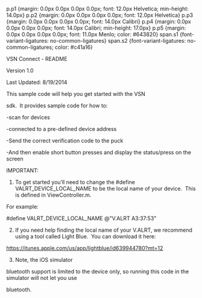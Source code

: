 p.p1 {margin: 0.0px 0.0px 0.0px 0.0px; font: 12.0px Helvetica; min-height: 14.0px} p.p2 {margin: 0.0px 0.0px 0.0px 0.0px; font: 12.0px Helvetica} p.p3 {margin: 0.0px 0.0px 0.0px 0.0px; font: 14.0px Calibri} p.p4 {margin: 0.0px 0.0px 0.0px 0.0px; font: 14.0px Calibri; min-height: 17.0px} p.p5 {margin: 0.0px 0.0px 0.0px 0.0px; font: 11.0px Menlo; color: #643820} span.s1 {font-variant-ligatures: no-common-ligatures} span.s2 {font-variant-ligatures: no-common-ligatures; color: #c41a16} 

VSN Connect - README

Version 1.0

Last Updated: 8/19/2014

This sample code will help you get started with the VSN 

sdk.  It provides sample code for how to:

-scan for devices

-connected to a pre-defined device address

-Send the correct verification code to the puck

-And then enable short button presses and display the status/press on the screen

IMPORTANT:

1) To get started you’ll need to change the #define VALRT_DEVICE_LOCAL_NAME to be the local name of your device.  This is defined in ViewController.m.

For example:

#define VALRT_DEVICE_LOCAL_NAME @"V.ALRT A3:37:53"

2) If you need help finding the local name of your V.ALRT, we recommend using a tool called Light Blue.  You can download it here:

https://itunes.apple.com/us/app/lightblue/id639944780?mt=12

3) Note, the iOS simulator 

bluetooth support is limited to the device only, so running this code in the simulator will not let you use 

bluetooth.
